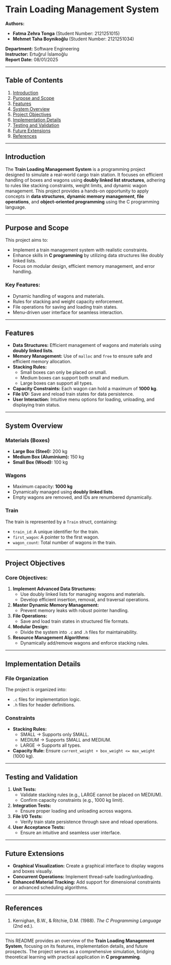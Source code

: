 # Train Loading Management System

**Authors:**

- **Fatma Zehra Tonga** (Student Number: 2121251015)
- **Mehmet Taha Boynikoğlu** (Student Number: 2121251034)

**Department:** Software Engineering  
**Instructor:** Ertuğrul İslamoğlu  
**Report Date:** 08/01/2025

---

## Table of Contents

1. [Introduction](#introduction)
2. [Purpose and Scope](#purpose-and-scope)
3. [Features](#features)
4. [System Overview](#system-overview)
5. [Project Objectives](#project-objectives)
6. [Implementation Details](#implementation-details)
7. [Testing and Validation](#testing-and-validation)
8. [Future Extensions](#future-extensions)
9. [References](#references)

---

## Introduction

The **Train Loading Management System** is a programming project designed to simulate a real-world cargo train station. It focuses on efficient handling of boxes and wagons using **doubly linked list structures**, adhering to rules like stacking constraints, weight limits, and dynamic wagon management. This project provides a hands-on opportunity to apply concepts in **data structures**, **dynamic memory management**, **file operations**, and **object-oriented programming** using the C programming language.

---

## Purpose and Scope

This project aims to:

- Implement a train management system with realistic constraints.
- Enhance skills in **C programming** by utilizing data structures like doubly linked lists.
- Focus on modular design, efficient memory management, and error handling.

### Key Features:

- Dynamic handling of wagons and materials.
- Rules for stacking and weight capacity enforcement.
- File operations for saving and loading train states.
- Menu-driven user interface for seamless interaction.

---

## Features

- **Data Structures:** Efficient management of wagons and materials using **doubly linked lists**.
- **Memory Management:** Use of `malloc` and `free` to ensure safe and efficient memory allocation.
- **Stacking Rules:**
  - Small boxes can only be placed on small.
  - Medium boxes can support both small and medium.
  - Large boxes can support all types.
- **Capacity Constraints:** Each wagon can hold a maximum of **1000 kg**.
- **File I/O:** Save and reload train states for data persistence.
- **User Interaction:** Intuitive menu options for loading, unloading, and displaying train status.

---

## System Overview

### Materials (Boxes)

- **Large Box (Steel):** 200 kg
- **Medium Box (Aluminium):** 150 kg
- **Small Box (Wood):** 100 kg

### Wagons

- Maximum capacity: **1000 kg**
- Dynamically managed using **doubly linked lists**.
- Empty wagons are removed, and IDs are renumbered dynamically.

### Train

The train is represented by a `Train` struct, containing:

- `train_id`: A unique identifier for the train.
- `first_wagon`: A pointer to the first wagon.
- `wagon_count`: Total number of wagons in the train.

---

## Project Objectives

### Core Objectives:

1. **Implement Advanced Data Structures:**
   - Use doubly linked lists for managing wagons and materials.
   - Develop efficient insertion, removal, and traversal operations.
2. **Master Dynamic Memory Management:**
   - Prevent memory leaks with robust pointer handling.
3. **File Operations:**
   - Save and load train states in structured file formats.
4. **Modular Design:**
   - Divide the system into `.c` and `.h` files for maintainability.
5. **Resource Management Algorithms:**
   - Dynamically add/remove wagons and enforce stacking rules.

---

## Implementation Details

### File Organization

The project is organized into:

- `.c` files for implementation logic.
- `.h` files for header definitions.

### Constraints

- **Stacking Rules:**
  - SMALL -> Supports only SMALL.
  - MEDIUM -> Supports SMALL and MEDIUM.
  - LARGE -> Supports all types.
- **Capacity Rule:** Ensure `current_weight + box_weight <= max_weight` (1000 kg).

---

## Testing and Validation

1. **Unit Tests:**
   - Validate stacking rules (e.g., LARGE cannot be placed on MEDIUM).
   - Confirm capacity constraints (e.g., 1000 kg limit).
2. **Integration Tests:**
   - Ensure proper loading and unloading across wagons.
3. **File I/O Tests:**
   - Verify train state persistence through save and reload operations.
4. **User Acceptance Tests:**
   - Ensure an intuitive and seamless user interface.

---

## Future Extensions

- **Graphical Visualization:** Create a graphical interface to display wagons and boxes visually.
- **Concurrent Operations:** Implement thread-safe loading/unloading.
- **Enhanced Material Tracking:** Add support for dimensional constraints or advanced scheduling algorithms.

---

## References

1. Kernighan, B.W., & Ritchie, D.M. (1988). _The C Programming Language_ (2nd ed.).

---

This README provides an overview of the **Train Loading Management System**, focusing on its features, implementation details, and future prospects. The project serves as a comprehensive simulation, bridging theoretical learning with practical application in **C programming**.
